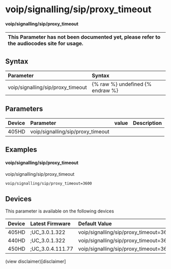 ﻿---
description: voip/signalling/sip/proxy_timeout
search:
    keywords: ['voip','signalling','sip','proxy_timeout']
---

# voip/signalling/sip/proxy_timeout

#### voip/signalling/sip/proxy_timeout


| This Parameter has not been documented yet, please refer to the audiocodes site for usage.  |
| :--- |

## Syntax
| Parameter | Syntax |
| :--- | :--- |
|voip/signalling/sip/proxy_timeout | {% raw %} undefined {% endraw %} |

## Parameters
|Device|Parameter|value|Description|
|:---|:---|:---|:---|
| 405HD | voip/signalling/sip/proxy_timeout |  |  |

## Examples
#### voip/signalling/sip/proxy_timeout

voip/signalling/sip/proxy_timeout

```
voip/signalling/sip/proxy_timeout=3600
```

## Devices
This parameter is available on the following devices

| Device | Latest Firmware | Default Value |
|:---|:---|:---|
| 405HD | ;UC_3.0.1.322 | voip/signalling/sip/proxy_timeout=3600 
| 440HD | ;UC_3.0.1.322 | voip/signalling/sip/proxy_timeout=3600 
| 450HD | ;UC_3.0.4.111.77 | voip/signalling/sip/proxy_timeout=3600 

(view disclaimer)[disclaimer]
